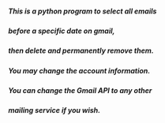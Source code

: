 ##### This is a python program to select all emails
##### before a specific date on gmail,
##### then delete and permanently remove them.
##### You may change the account information. 
##### You can change the Gmail API to any other 
##### mailing service if you wish.
